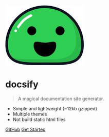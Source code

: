 ![logo](_media/icon.svg)

# docsify

> A magical documentation site generator.

- Simple and lightweight (~12kb gzipped)
- Multiple themes
- Not build static html files


[GitHub](https://github.com/li10217)
[Get Started](#quick-start)